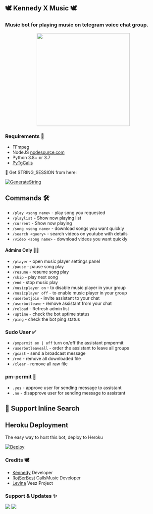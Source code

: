 <h2 align="centre">🕊️ Kennedy X Music 🕊️

### Music bot for playing music on telegram voice chat group.
<p align="center"><a href="https://t.me/KennedyXMusic"><img src="https://telegra.ph/file/f09189fdd97a3764a1f7a.jpg" width="300"></a></p>

<h3>Requirements 📝</h3>

- FFmpeg
- NodeJS [nodesource.com](https://nodesource.com/)
- Python 3.8+ or 3.7
- [PyTgCalls](https://github.com/pytgcalls/pytgcalls)

🧪 Get STRING_SESSION from here:

[![GenerateString](https://img.shields.io/badge/repl.it-generateString-yellowgreen)](https://replit.com/@KennedyProject/Ken-String-Session#main.py)


## Commands 🛠

- `/play <song name>` - play song you requested
- `/playlist` - Show now playing list
- `/current` - Show now playing
- `/song <song name>` - download songs you want quickly
- `/search <query>` - search videos on youtube with details
- `/video <song name>` - download videos you want quickly

#### Admins Only 👷‍♂️
- `/player` - open music player settings panel
- `/pause` - pause song play
- `/resume` - resume song play
- `/skip` - play next song
- `/end` - stop music play
- `/musicplayer on` - to disable music player in your group
- `/musicplayer off` - to enable music player in your group
- `/userbotjoin` - invite assistant to your chat
- `/userbotleave` - remove assistant from your chat
- `/reload` - Refresh admin list
- `/uptime` - check the bot uptime status
- `/ping` - check the bot ping status

### Sudo User ✅
- `/pmpermit on | off` turn on/off the assistant pmpermit
- `/userbotleaveall` - order the assistant to leave all groups
- `/gcast` - send a broadcast message
- `/rmd` - remove all downloaded file
- `/clear` - remove all raw file 

### pm-permit 💬
- `.yes` - approve user for sending message to assistant
- `.no` - disapprove user for sending message to assistant

## 🔎 Support Inline Search

## Heroku Deployment 
The easy way to host this bot, deploy to Heroku

[![Deploy](https://www.herokucdn.com/deploy/button.svg)](https://heroku.com/deploy?template=https://github.com/rakaanjay/kgXmusic)

### Credits 🕊️
- [Kennedy](https://github.com/KennedyProject) Developer
- [RojSerBest](https://github.com/rojserbest) CallsMusic Developer
- [Levina](https://github.com/levina-lab) Veez Project

### Support & Updates ✨
<a href="https://t.me/kenbotsupport"><img src="https://img.shields.io/badge/Join-Group%20Support-red.svg?style=for-the-badge&logo=Telegram"></a> <a href="https://t.me/KennedyProject"><img src="https://img.shields.io/badge/Join-Updates%20Channel-white.svg?style=for-the-badge&logo=Telegram"></a>
